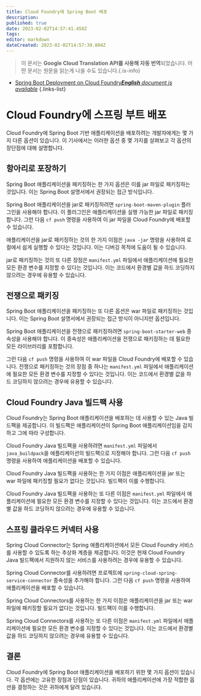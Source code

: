 ```yaml
---
title: Cloud Foundry에 Spring Boot 배포
description: 
published: true
date: 2023-02-02T14:57:41.458Z
tags: 
editor: markdown
dateCreated: 2023-02-02T14:57:39.804Z
---
```


> 이 문서는 **Google Cloud Translation API를 사용해 자동 번역**되었습니다.
어떤 문서는 원문을 읽는게 나을 수도 있습니다.{.is-info}



- [Spring Boot Deployment on Cloud Foundry***English** document is available*](/en/Knowledge-base/Spring-Boot/spring-boot-deployment-on-cloud-foundry)
{.links-list}


# Cloud Foundry에 스프링 부트 배포

Cloud Foundry에 Spring Boot 기반 애플리케이션을 배포하려는 개발자에게는 몇 가지 다른 옵션이 있습니다. 이 기사에서는 이러한 옵션 중 몇 가지를 살펴보고 각 옵션의 장단점에 대해 설명합니다.

## 항아리로 포장하기

Spring Boot 애플리케이션을 패키징하는 한 가지 옵션은 이를 jar 파일로 패키징하는 것입니다. 이는 Spring Boot 설명서에서 권장되는 접근 방식입니다.

Spring Boot 애플리케이션을 jar로 패키징하려면 `spring-boot-maven-plugin` 플러그인을 사용해야 합니다. 이 플러그인은 애플리케이션을 실행 가능한 jar 파일로 패키징합니다. 그런 다음 `cf push` 명령을 사용하여 이 jar 파일을 Cloud Foundry에 배포할 수 있습니다.

애플리케이션을 jar로 패키징하는 것의 한 가지 이점은 `java -jar` 명령을 사용하여 로컬에서 쉽게 실행할 수 있다는 것입니다. 이는 디버깅 목적에 도움이 될 수 있습니다.

jar로 패키징하는 것의 또 다른 장점은 `manifest.yml` 파일에서 애플리케이션에 필요한 모든 환경 변수를 지정할 수 있다는 것입니다. 이는 코드에서 환경별 값을 하드 코딩하지 않으려는 경우에 유용할 수 있습니다.

## 전쟁으로 패키징

Spring Boot 애플리케이션을 패키징하는 또 다른 옵션은 war 파일로 패키징하는 것입니다. 이는 Spring Boot 설명서에서 권장되는 접근 방식이 아니지만 옵션입니다.

Spring Boot 애플리케이션을 전쟁으로 패키징하려면 `spring-boot-starter-web` 종속성을 사용해야 합니다. 이 종속성은 애플리케이션을 전쟁으로 패키징하는 데 필요한 모든 라이브러리를 포함합니다.

그런 다음 `cf push` 명령을 사용하여 이 war 파일을 Cloud Foundry에 배포할 수 있습니다. 전쟁으로 패키징하는 것의 장점 중 하나는 `manifest.yml` 파일에서 애플리케이션에 필요한 모든 환경 변수를 지정할 수 있다는 것입니다. 이는 코드에서 환경별 값을 하드 코딩하지 않으려는 경우에 유용할 수 있습니다.

## Cloud Foundry Java 빌드팩 사용

Cloud Foundry는 Spring Boot 애플리케이션을 배포하는 데 사용할 수 있는 Java 빌드팩을 제공합니다. 이 빌드팩은 애플리케이션이 Spring Boot 애플리케이션임을 감지하고 그에 따라 구성합니다.

Cloud Foundry Java 빌드팩을 사용하려면 `manifest.yml` 파일에서 `java_buildpack`을 애플리케이션의 빌드팩으로 지정해야 합니다. 그런 다음 `cf push` 명령을 사용하여 애플리케이션을 배포할 수 있습니다.

Cloud Foundry Java 빌드팩을 사용하는 한 가지 이점은 애플리케이션을 jar 또는 war 파일에 패키징할 필요가 없다는 것입니다. 빌드팩이 이를 수행합니다.

Cloud Foundry Java 빌드팩을 사용하는 또 다른 이점은 `manifest.yml` 파일에서 애플리케이션에 필요한 모든 환경 변수를 지정할 수 있다는 것입니다. 이는 코드에서 환경별 값을 하드 코딩하지 않으려는 경우에 유용할 수 있습니다.

## 스프링 클라우드 커넥터 사용

Spring Cloud Connector는 Spring 애플리케이션에서 모든 Cloud Foundry 서비스를 사용할 수 있도록 하는 추상화 계층을 제공합니다. 이것은 현재 Cloud Foundry Java 빌드팩에서 지원하지 않는 서비스를 사용하려는 경우에 유용할 수 있습니다.

Spring Cloud Connector를 사용하려면 프로젝트에 `spring-cloud-spring-service-connector` 종속성을 추가해야 합니다. 그런 다음 `cf push` 명령을 사용하여 애플리케이션을 배포할 수 있습니다.

Spring Cloud Connectors를 사용하는 한 가지 이점은 애플리케이션을 jar 또는 war 파일에 패키징할 필요가 없다는 것입니다. 빌드팩이 이를 수행합니다.

Spring Cloud Connectors를 사용하는 또 다른 이점은 `manifest.yml` 파일에서 애플리케이션에 필요한 모든 환경 변수를 지정할 수 있다는 것입니다. 이는 코드에서 환경별 값을 하드 코딩하지 않으려는 경우에 유용할 수 있습니다.

## 결론

Cloud Foundry에 Spring Boot 애플리케이션을 배포하기 위한 몇 가지 옵션이 있습니다. 각 옵션에는 고유한 장점과 단점이 있습니다. 귀하의 애플리케이션에 가장 적합한 옵션을 결정하는 것은 귀하에게 달려 있습니다.